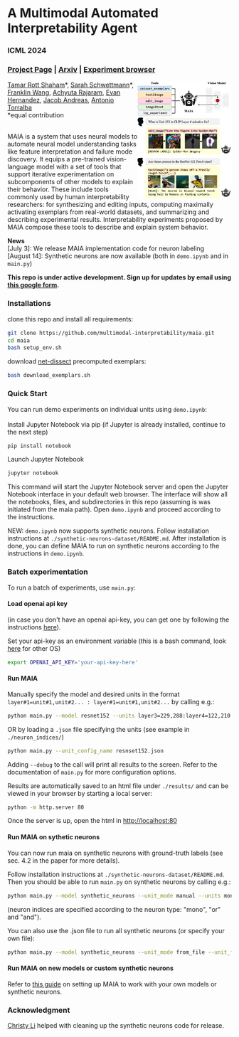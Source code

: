 # A Multimodal Automated Interpretability Agent #
### ICML 2024 ###

### [Project Page](https://multimodal-interpretability.csail.mit.edu/maia) | [Arxiv](https://multimodal-interpretability.csail.mit.edu/maia) | [Experiment browser](https://multimodal-interpretability.csail.mit.edu/maia/experiment-browser/)

<img align="right" width="42%" src="/docs/static/figures/maia_teaser.jpg">

[Tamar Rott Shaham](https://tamarott.github.io/)\*, [Sarah Schwettmann](https://cogconfluence.com/)\*, <br>
[Franklin Wang](https://frankxwang.github.io/), [Achyuta Rajaram](https://twitter.com/AchyutaBot), [Evan Hernandez](https://evandez.com/), [Jacob Andreas](https://www.mit.edu/~jda/), [Antonio Torralba](https://groups.csail.mit.edu/vision/torralbalab/) <br>
\*equal contribution <br><br>

MAIA is a system that uses neural models to automate neural model understanding tasks like feature interpretation and failure mode discovery. It equips a pre-trained vision-language model with a set of tools that support iterative experimentation on subcomponents of other models to explain their behavior. These include tools commonly used by human interpretability researchers: for synthesizing and editing inputs, computing maximally activating exemplars from real-world datasets, and summarizing and describing experimental results. Interpretability experiments proposed by MAIA compose these tools to describe and explain system behavior.

**News** 
\
[July 3]: We release MAIA implementation code for neuron labeling 
\
[August 14]: Synthetic neurons are now available (both in `demo.ipynb` and in `main.py`)

**This repo is under active development. Sign up for updates by email using [this google form](https://forms.gle/Zs92DHbs3Y3QGjXG6).**


### Installations ###
clone this repo and install all requirements:
```bash
git clone https://github.com/multimodal-interpretability/maia.git
cd maia
bash setup_env.sh
```

download [net-dissect](https://netdissect.csail.mit.edu/) precomputed exemplars:
```bash
bash download_exemplars.sh
```

### Quick Start ###
You can run demo experiments on individual units using ```demo.ipynb```:
\
\
Install Jupyter Notebook via pip (if Jupyter is already installed, continue to the next step)
```bash
pip install notebook
```
Launch Jupyter Notebook
```bash
jupyter notebook
```
This command will start the Jupyter Notebook server and open the Jupyter Notebook interface in your default web browser. The interface will show all the notebooks, files, and subdirectories in this repo (assuming is was initiated from the maia path). Open ```demo.ipynb``` and proceed according to the instructions.

NEW: `demo.ipynb` now supports synthetic neurons. Follow installation instructions at `./synthetic-neurons-dataset/README.md`. After installation is done, you can define MAIA to run on synthetic neurons according to the instructions in `demo.ipynb`.

### Batch experimentation ###
To run a batch of experiments, use ```main.py```:

#### Load openai api key ####
(in case you don't have an openai api-key, you can get one by following the instructions [here](https://platform.openai.com/docs/quickstart)).

Set your api-key as an environment variable (this is a bash command, look [here](https://platform.openai.com/docs/quickstart) for other OS)
```bash
export OPENAI_API_KEY='your-api-key-here'
```

#### Run MAIA ####
Manually specify the model and desired units in the format ```layer#1=unit#1,unit#2... : layer#1=unit#1,unit#2...``` by calling e.g.:
```bash
python main.py --model resnet152 --units layer3=229,288:layer4=122,210
``` 
OR by loading a ```.json``` file specifying the units (see example in ```./neuron_indices/```)
```bash
python main.py --unit_config_name resnset152.json
```
Adding ```--debug``` to the call will print all results to the screen.
Refer to the documentation of ```main.py``` for more configuration options.

Results are automatically saved to an html file under ```./results/``` and can be viewed in your browser by starting a local server:
```bash
python -m http.server 80
```
Once the server is up, open the html in [http://localhost:80](http://localhost:80/results/)

#### Run MAIA on sythetic neurons ####

You can now run maia on synthetic neurons with ground-truth labels (see sec. 4.2 in the paper for more details).

Follow installation instructions at `./synthetic-neurons-dataset/README.md`. Then you should be able to run `main.py` on synthetic neurons by calling e.g.:
```bash
python main.py --model synthetic_neurons --unit_mode manual --units mono=1,8:or=9:and=0,2,5
``` 
(neuron indices are specified according to the neuron type: "mono", "or" and "and").

You can also use the .json file to run all synthetic neurons (or specify your own file):
```bash
python main.py --model synthetic_neurons --unit_mode from_file --unit_file_path ./neuron_indices/
```

#### Run MAIA on new models or custom synthetic neurons ####
Refer to [this guide](exemplars.md) on setting up MAIA to work with your own models or synthetic neurons.

### Acknowledgment ###
[Christy Li](https://www.linkedin.com/in/christykl/) helped with cleaning up the synthetic neurons code for release.